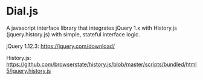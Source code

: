 # Dial.js
A javascript interface library that integrates jQuery 1.x with History.js (jquery.history.js) with simple, stateful interface logic.

jQuery 1.12.3: https://jquery.com/download/


History.js: https://github.com/browserstate/history.js/blob/master/scripts/bundled/html5/jquery.history.js
